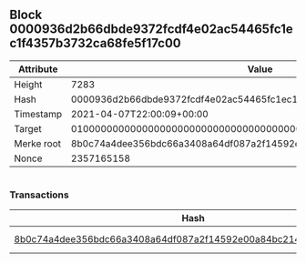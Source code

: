## Block 0000936d2b66dbde9372fcdf4e02ac54465fc1ec1f4357b3732ca68fe5f17c00

Attribute | Value
--- | ---
Height | 7283
Hash | 0000936d2b66dbde9372fcdf4e02ac54465fc1ec1f4357b3732ca68fe5f17c00
Timestamp | 2021-04-07T22:00:09+00:00
Target | 0100000000000000000000000000000000000000000000000000000000000000
Merke root | 8b0c74a4dee356bdc66a3408a64df087a2f14592e00a84bc21424a79db00fa73
Nonce | 2357165158

```

```

### Transactions

Hash | Amount
--- | ---
[8b0c74a4dee356bdc66a3408a64df087a2f14592e00a84bc21424a79db00fa73](8b0c74a4dee356bdc66a3408a64df087a2f14592e00a84bc21424a79db00fa73.md) | 10.00000000 SKEPTI 

